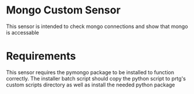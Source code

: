 # Mongo Custom Sensor

This sensor is intended to check mongo connections and show that mongo is accessable

# Requirements

This sensor requires the pymongo package to be installed to function correctly. The installer batch script should copy the python script to prtg's custom scripts directory as well as install the needed python package
